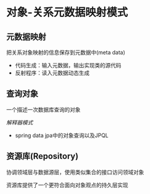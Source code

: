 # 对象-关系元数据映射模式

## 元数据映射

把关系对象映射的信息保存到元数据中(meta data)

- 代码生成：输入元数据，输出实现类的源代码
- 反射程序：读入元数据动态生成

## 查询对象

一个描述一次数据库查询的对象

*解释器模式*

- spring data jpa中的对象查询以及JPQL

## 资源库(Repository)

协调领域层与数据源层，使用类似集合的接口访问领域对象

资源库提供了一个更符合面向对象观点的持久层实现